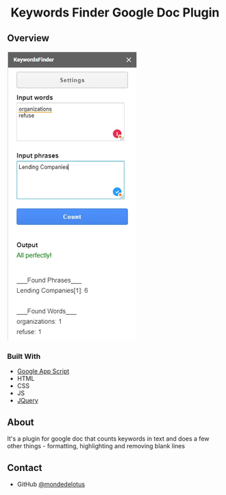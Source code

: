 <h1 align="center">Keywords Finder Google Doc Plugin</h1>

<!-- <h2><a href="https://mondedelotus.github.io/react-portfolio/">Demo</a></h2> -->

## Overview

![screenshot](https://github.com/mondedelotus/Keywords-finder-google-doc-plugin/blob/master/overview.webp)

### Built With

- [Google App Script](https://www.google.com/script/start/)
- HTML
- CSS
- JS
- [JQuery](https://jquery.com/)
  
## About

It's a plugin for google doc that counts keywords in text and does a few other things - formatting, highlighting and removing blank lines

## Contact

- GitHub [@mondedelotus](https://github.com/mondedelotus)
